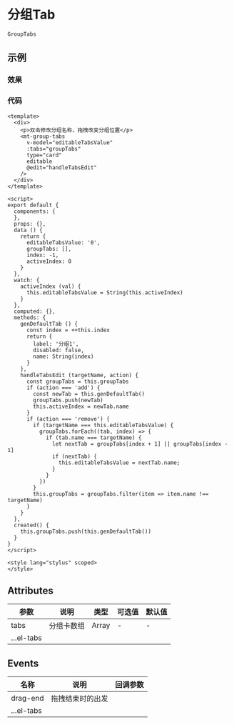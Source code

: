# 分组Tab    
`GroupTabs`  

## 示例  

### 效果
<Demo><GroupTabsDemo/></Demo>

### 代码  
```vue
<template>
  <div>
    <p>双击修改分组名称，拖拽改变分组位置</p>
    <mt-group-tabs
      v-model="editableTabsValue"
      :tabs="groupTabs"
      type="card"
      editable
      @edit="handleTabsEdit"
    />
  </div>
</template>

<script>
export default {
  components: {
  },
  props: {},
  data () {
    return {
      editableTabsValue: '0',
      groupTabs: [],
      index: -1,
      activeIndex: 0
    }
  },
  watch: {
    activeIndex (val) {
      this.editableTabsValue = String(this.activeIndex)
    }
  },
  computed: {},
  methods: {
    genDefaultTab () {
      const index = ++this.index
      return {
        label: '分组1',
        disabled: false,
        name: String(index)
      }
    },
    handleTabsEdit (targetName, action) {
      const groupTabs = this.groupTabs
      if (action === 'add') {
        const newTab = this.genDefaultTab()
        groupTabs.push(newTab)
        this.activeIndex = newTab.name
      }
      if (action === 'remove') {
        if (targetName === this.editableTabsValue) {
          groupTabs.forEach((tab, index) => {
            if (tab.name === targetName) {
              let nextTab = groupTabs[index + 1] || groupTabs[index - 1]
              if (nextTab) {
                this.editableTabsValue = nextTab.name;
              }
            }
          })
        }
        this.groupTabs = groupTabs.filter(item => item.name !== targetName)
      }
    }
  },
  created() {
    this.groupTabs.push(this.genDefaultTab())
  }
}
</script>

<style lang="stylus" scoped>
</style>
```

## Attributes
| 参数 | 说明 | 类型  | 可选值 | 默认值 | 
| ---- | ------- | ---- | ---- | ---- |
| tabs | 分组卡数组 | Array | - | - |  
| ...el-tabs |  |  |  |  | 

## Events
| 名称 | 说明 | 回调参数 |  
| ---- | ---- | ---- |
| drag-end | 拖拽结束时的出发 | |
| ...el-tabs | | |
